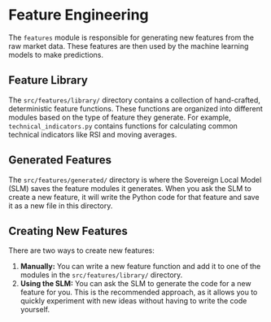 # Feature Engineering

The `features` module is responsible for generating new features from the raw market data. These features are then used by the machine learning models to make predictions.

## Feature Library

The `src/features/library/` directory contains a collection of hand-crafted, deterministic feature functions. These functions are organized into different modules based on the type of feature they generate. For example, `technical_indicators.py` contains functions for calculating common technical indicators like RSI and moving averages.

## Generated Features

The `src/features/generated/` directory is where the Sovereign Local Model (SLM) saves the feature modules it generates. When you ask the SLM to create a new feature, it will write the Python code for that feature and save it as a new file in this directory.

## Creating New Features

There are two ways to create new features:

1.  **Manually:** You can write a new feature function and add it to one of the modules in the `src/features/library/` directory.
2.  **Using the SLM:** You can ask the SLM to generate the code for a new feature for you. This is the recommended approach, as it allows you to quickly experiment with new ideas without having to write the code yourself.
